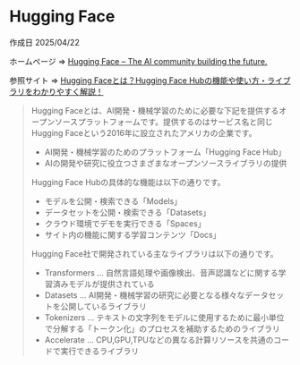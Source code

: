 # Hugging Face

作成日 2025/04/22

ホームページ => [Hugging Face – The AI community building the future.](https://huggingface.co/)

参照サイト => [Hugging Faceとは？Hugging Face Hubの機能や使い方・ライブラリをわかりやすく解説！](https://ai-market.jp/services/hugging-face/)

> Hugging Faceとは、AI開発・機械学習のために必要な下記を提供するオープンソースプラットフォームです。提供するのはサービス名と同じHugging Faceという2016年に設立されたアメリカの企業です。
>
>- AI開発・機械学習のためのプラットフォーム「Hugging Face Hub」
>- AIの開発や研究に役立つさまざまなオープンソースライブラリの提供
>
> Hugging Face Hubの具体的な機能は以下の通りです。
>
>- モデルを公開・検索できる「Models」
>- データセットを公開・検索できる「Datasets」
>- クラウド環境でデモを実行できる「Spaces」
>- サイト内の機能に関する学習コンテンツ「Docs」
>
>Hugging Face社で開発されている主なライブラリは以下の通りです。
>
>- Transformers ... 自然言語処理や画像検出、音声認識などに関する学習済みモデルが提供されている
>- Datasets ... AI開発・機械学習の研究に必要となる様々なデータセットを公開しているライブラリ
>- Tokenizers ... テキストの文字列をモデルに使用するために最小単位で分解する「トークン化」のプロセスを補助するためのライブラリ
>- Accelerate ... CPU,GPU,TPUなどの異なる計算リソースを共通のコードで実行できるライブラリ
